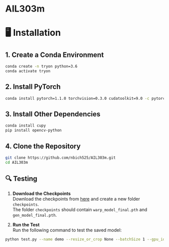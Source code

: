 # AIL303m

# 🖥️ Installation

## 1. Create a Conda Environment
```bash
conda create -n tryon python=3.6
conda activate tryon
```

## 2. Install PyTorch
```bash
conda install pytorch=1.1.0 torchvision=0.3.0 cudatoolkit=9.0 -c pytorch
```

## 3. Install Other Dependencies
```bash
conda install cupy
pip install opencv-python
```

## 4. Clone the Repository
```bash
git clone https://github.com/nbich525/AIL303m.git
cd AIL303m
```

## 🔍 Testing

1. **Download the Checkpoints**  
  Download the checkpoints from [here](https://example.com) and create a new folder `checkpoints`.  
  The folder `checkpoints` should contain `warp_model_final.pth` and `gen_model_final.pth`.

2. **Run the Test**  
   Run the following command to test the saved model:
```bash
python test.py --name demo --resize_or_crop None --batchSize 1 --gpu_ids 0
```

